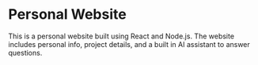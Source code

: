 # Personal Website
This is a personal website built using React and Node.js.
The website includes personal info, project details, and a built in AI assistant to answer questions.
